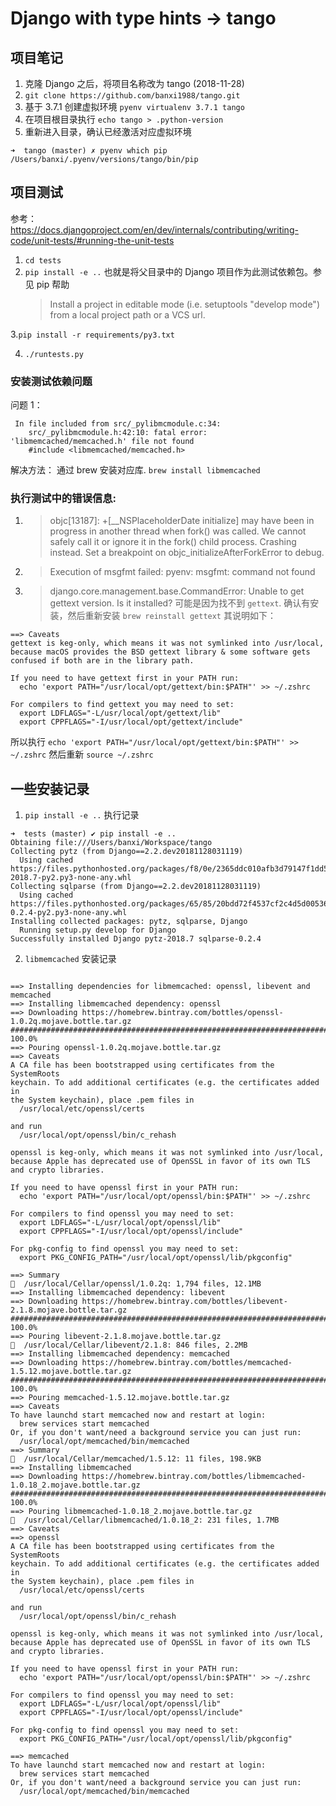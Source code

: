 # Django with type hints -> tango

## 项目笔记

1. 克隆 Django 之后，将项目名称改为 tango (2018-11-28)
2. `git clone https://github.com/banxi1988/tango.git`
3. 基于 3.7.1 创建虚拟环境 `pyenv virtualenv 3.7.1 tango`
4. 在项目根目录执行 `echo tango > .python-version`
5. 重新进入目录，确认已经激活对应虚拟环境

```
➜  tango (master) ✗ pyenv which pip
/Users/banxi/.pyenv/versions/tango/bin/pip
```

## 项目测试

参考： https://docs.djangoproject.com/en/dev/internals/contributing/writing-code/unit-tests/#running-the-unit-tests

1. `cd tests`
2. `pip install -e ..` 也就是将父目录中的 Django 项目作为此测试依赖包。参见 pip 帮助
    > Install a project in editable mode (i.e. setuptools "develop mode") from a local project path or a VCS url.

3.`pip install -r requirements/py3.txt`

4. `./runtests.py`

### 安装测试依赖问题

问题 1：

```
 In file included from src/_pylibmcmodule.c:34:
    src/_pylibmcmodule.h:42:10: fatal error: 'libmemcached/memcached.h' file not found
    #include <libmemcached/memcached.h>
```

解决方法： 通过 brew 安装对应库.
`brew install libmemcached`

### 执行测试中的错误信息:

1. > objc[13187]: +[__NSPlaceholderDate initialize] may have been in progress in another thread when fork() was called. We cannot safely call it or ignore it in the fork() child process. Crashing instead. Set a breakpoint on objc_initializeAfterForkError to debug.

2. > Execution of msgfmt failed: pyenv: msgfmt: command not found

3. > django.core.management.base.CommandError: Unable to get gettext version. Is it installed?
   > 可能是因为找不到 `gettext`. 确认有安装，然后重新安装 `brew reinstall gettext`
   > 其说明如下：

```
==> Caveats
gettext is keg-only, which means it was not symlinked into /usr/local,
because macOS provides the BSD gettext library & some software gets confused if both are in the library path.

If you need to have gettext first in your PATH run:
  echo 'export PATH="/usr/local/opt/gettext/bin:$PATH"' >> ~/.zshrc

For compilers to find gettext you may need to set:
  export LDFLAGS="-L/usr/local/opt/gettext/lib"
  export CPPFLAGS="-I/usr/local/opt/gettext/include"

```

所以执行 `echo 'export PATH="/usr/local/opt/gettext/bin:$PATH"' >> ~/.zshrc` 然后重新
`source ~/.zshrc`

## 一些安装记录

1. `pip install -e ..` 执行记录

```
➜  tests (master) ✔ pip install -e ..
Obtaining file:///Users/banxi/Workspace/tango
Collecting pytz (from Django==2.2.dev20181128031119)
  Using cached https://files.pythonhosted.org/packages/f8/0e/2365ddc010afb3d79147f1dd544e5ee24bf4ece58ab99b16fbb465ce6dc0/pytz-2018.7-py2.py3-none-any.whl
Collecting sqlparse (from Django==2.2.dev20181128031119)
  Using cached https://files.pythonhosted.org/packages/65/85/20bdd72f4537cf2c4d5d005368d502b2f464ede22982e724a82c86268eda/sqlparse-0.2.4-py2.py3-none-any.whl
Installing collected packages: pytz, sqlparse, Django
  Running setup.py develop for Django
Successfully installed Django pytz-2018.7 sqlparse-0.2.4
```

2. `libmemcached` 安装记录

```

==> Installing dependencies for libmemcached: openssl, libevent and memcached
==> Installing libmemcached dependency: openssl
==> Downloading https://homebrew.bintray.com/bottles/openssl-1.0.2q.mojave.bottle.tar.gz
######################################################################## 100.0%
==> Pouring openssl-1.0.2q.mojave.bottle.tar.gz
==> Caveats
A CA file has been bootstrapped using certificates from the SystemRoots
keychain. To add additional certificates (e.g. the certificates added in
the System keychain), place .pem files in
  /usr/local/etc/openssl/certs

and run
  /usr/local/opt/openssl/bin/c_rehash

openssl is keg-only, which means it was not symlinked into /usr/local,
because Apple has deprecated use of OpenSSL in favor of its own TLS and crypto libraries.

If you need to have openssl first in your PATH run:
  echo 'export PATH="/usr/local/opt/openssl/bin:$PATH"' >> ~/.zshrc

For compilers to find openssl you may need to set:
  export LDFLAGS="-L/usr/local/opt/openssl/lib"
  export CPPFLAGS="-I/usr/local/opt/openssl/include"

For pkg-config to find openssl you may need to set:
  export PKG_CONFIG_PATH="/usr/local/opt/openssl/lib/pkgconfig"

==> Summary
🍺  /usr/local/Cellar/openssl/1.0.2q: 1,794 files, 12.1MB
==> Installing libmemcached dependency: libevent
==> Downloading https://homebrew.bintray.com/bottles/libevent-2.1.8.mojave.bottle.tar.gz
######################################################################## 100.0%
==> Pouring libevent-2.1.8.mojave.bottle.tar.gz
🍺  /usr/local/Cellar/libevent/2.1.8: 846 files, 2.2MB
==> Installing libmemcached dependency: memcached
==> Downloading https://homebrew.bintray.com/bottles/memcached-1.5.12.mojave.bottle.tar.gz
######################################################################## 100.0%
==> Pouring memcached-1.5.12.mojave.bottle.tar.gz
==> Caveats
To have launchd start memcached now and restart at login:
  brew services start memcached
Or, if you don't want/need a background service you can just run:
  /usr/local/opt/memcached/bin/memcached
==> Summary
🍺  /usr/local/Cellar/memcached/1.5.12: 11 files, 198.9KB
==> Installing libmemcached
==> Downloading https://homebrew.bintray.com/bottles/libmemcached-1.0.18_2.mojave.bottle.tar.gz
######################################################################## 100.0%
==> Pouring libmemcached-1.0.18_2.mojave.bottle.tar.gz
🍺  /usr/local/Cellar/libmemcached/1.0.18_2: 231 files, 1.7MB
==> Caveats
==> openssl
A CA file has been bootstrapped using certificates from the SystemRoots
keychain. To add additional certificates (e.g. the certificates added in
the System keychain), place .pem files in
  /usr/local/etc/openssl/certs

and run
  /usr/local/opt/openssl/bin/c_rehash

openssl is keg-only, which means it was not symlinked into /usr/local,
because Apple has deprecated use of OpenSSL in favor of its own TLS and crypto libraries.

If you need to have openssl first in your PATH run:
  echo 'export PATH="/usr/local/opt/openssl/bin:$PATH"' >> ~/.zshrc

For compilers to find openssl you may need to set:
  export LDFLAGS="-L/usr/local/opt/openssl/lib"
  export CPPFLAGS="-I/usr/local/opt/openssl/include"

For pkg-config to find openssl you may need to set:
  export PKG_CONFIG_PATH="/usr/local/opt/openssl/lib/pkgconfig"

==> memcached
To have launchd start memcached now and restart at login:
  brew services start memcached
Or, if you don't want/need a background service you can just run:
  /usr/local/opt/memcached/bin/memcached
```
